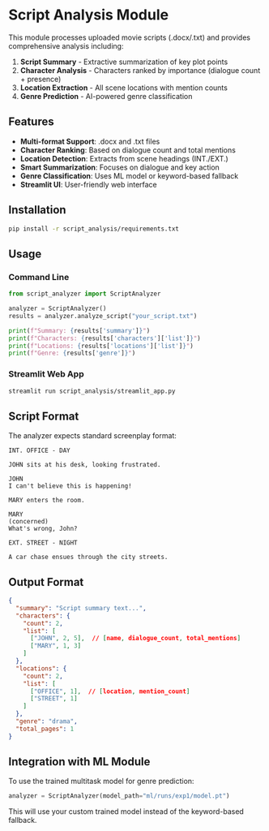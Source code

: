 # Script Analysis Module

This module processes uploaded movie scripts (.docx/.txt) and provides comprehensive analysis including:

1. **Script Summary** - Extractive summarization of key plot points
2. **Character Analysis** - Characters ranked by importance (dialogue count + presence)
3. **Location Extraction** - All scene locations with mention counts
4. **Genre Prediction** - AI-powered genre classification

## Features

- **Multi-format Support**: .docx and .txt files
- **Character Ranking**: Based on dialogue count and total mentions
- **Location Detection**: Extracts from scene headings (INT./EXT.)
- **Smart Summarization**: Focuses on dialogue and key action
- **Genre Classification**: Uses ML model or keyword-based fallback
- **Streamlit UI**: User-friendly web interface

## Installation

```bash
pip install -r script_analysis/requirements.txt
```

## Usage

### Command Line
```python
from script_analyzer import ScriptAnalyzer

analyzer = ScriptAnalyzer()
results = analyzer.analyze_script("your_script.txt")

print(f"Summary: {results['summary']}")
print(f"Characters: {results['characters']['list']}")
print(f"Locations: {results['locations']['list']}")
print(f"Genre: {results['genre']}")
```

### Streamlit Web App
```bash
streamlit run script_analysis/streamlit_app.py
```

## Script Format

The analyzer expects standard screenplay format:

```
INT. OFFICE - DAY

JOHN sits at his desk, looking frustrated.

JOHN
I can't believe this is happening!

MARY enters the room.

MARY
(concerned)
What's wrong, John?

EXT. STREET - NIGHT

A car chase ensues through the city streets.
```

## Output Format

```json
{
  "summary": "Script summary text...",
  "characters": {
    "count": 2,
    "list": [
      ["JOHN", 2, 5],  // [name, dialogue_count, total_mentions]
      ["MARY", 1, 3]
    ]
  },
  "locations": {
    "count": 2,
    "list": [
      ["OFFICE", 1],  // [location, mention_count]
      ["STREET", 1]
    ]
  },
  "genre": "drama",
  "total_pages": 1
}
```

## Integration with ML Module

To use the trained multitask model for genre prediction:

```python
analyzer = ScriptAnalyzer(model_path="ml/runs/exp1/model.pt")
```

This will use your custom trained model instead of the keyword-based fallback.
